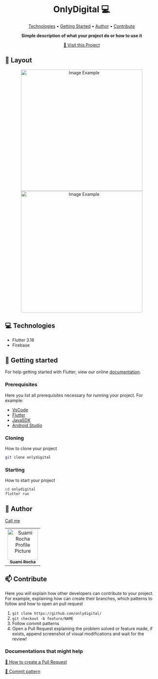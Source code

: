 <h1 align="center" style="font-weight: bold;">OnlyDigital 💻</h1>

<p align="center">
 <a href="#tech">Technologies</a> • 
 <a href="#started">Getting Started</a> • 
  <a href="#author">Author</a> •
 <a href="#contribute">Contribute</a>
</p>

<p align="center">
    <b>Simple description of what your project do or how to use it</b>
</p>

<p align="center">
     <a href="PROJECT__URL">📱 Visit this Project</a>
</p>

<h2 id="layout">🎨 Layout</h2>

<p align="center">
    <img src="https://media.discordapp.net/attachments/1102358848750231604/1197630215355109416/onlydigital-signin_screen.png?ex=65bbf70e&is=65a9820e&hm=4495ab8d4dcb3a97a55e0c3bf742065ab6b19a18ceebf758d81b0268647056ea&=&format=webp&quality=lossless&width=241&height=468" alt="Image Example" height="400px">
    <img src="https://media.discordapp.net/attachments/1102358848750231604/1197630214948266095/onlydigital-home_screen.png?ex=65bbf70e&is=65a9820e&hm=c808098cf7fa149f791140b989209b09df02f5fd12215eab23655572536c3025&=&format=webp&quality=lossless&width=234&height=468" alt="Image Example" height="400px">
</p>

<h2 id="technologies">💻 Technologies</h2>

- Flutter 3.16
- Firebase

<h2 id="started">🚀 Getting started</h2>

For help getting started with Flutter, view our online [documentation](https://flutter.dev/).

<h3>Prerequisites</h3>

Here you list all prerequisites necessary for running your project. For example:
- [VsCode](https://code.visualstudio.com/)
- [Flutter](https://flutter.dev/)
- [JavaSDK](https://www.oracle.com/br/java/technologies/downloads/)
- [Android Studio](https://developer.android.com/studio?hl=pt-br)

<h3>Cloning</h3>

How to clone your project

```bash
git clone onlydigital
```

<h3>Starting</h3>

How to start your project

```bash
cd onlydigital
flutter run
```

<h2 id="author">🤝 Author</h2>

[Call me](https://bento.me/suamirochadev)

<table>
  <tr>
    <td align="center">
      <a href="#">
        <img src="https://avatars.githubusercontent.com/suamirochadev" width="100px;" alt="Suami Rocha Profile Picture"/><br>
        <sub>
          <b>Suami Rocha</b>
        </sub>
      </a>
    </td>
  </tr>
</table>

<h2 id="contribute">📫 Contribute</h2>

Here you will explain how other developers can contribute to your project. For example, explaining how can create their branches, which patterns to follow and how to open an pull request

1. `git clone https://github.com/onlydigital/`
2. `git checkout -b feature/NAME`
3. Follow commit patterns
4. Open a Pull Request explaining the problem solved or feature made, if exists, append screenshot of visual modifications and wait for the review!

<h3>Documentations that might help</h3>

[📝 How to create a Pull Request](https://www.atlassian.com/br/git/tutorials/making-a-pull-request)

[💾 Commit pattern](https://gist.github.com/joshbuchea/6f47e86d2510bce28f8e7f42ae84c716)